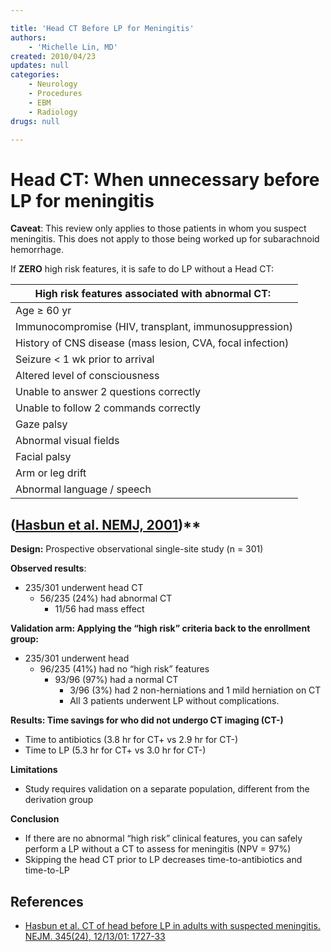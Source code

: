 ```yaml
---

title: 'Head CT Before LP for Meningitis'
authors:
    - 'Michelle Lin, MD'
created: 2010/04/23
updates: null
categories:
    - Neurology
    - Procedures
    - EBM
    - Radiology
drugs: null

---
```






# Head CT: When unnecessary before LP for meningitis

**Caveat**: This review only applies to those patients in whom you suspect meningitis. This does not apply to those being worked up for subarachnoid hemorrhage.

If **ZERO** high risk features, it is safe to do LP without a Head CT:

| **High risk features associated with abnormal CT:**        |
|------------------------------------------------------------|
| Age ≥ 60 yr                                                |
| Immunocompromise (HIV, transplant, immunosuppression)      |
| History of CNS disease (mass lesion, CVA, focal infection) |
| Seizure &lt; 1 wk prior to arrival                         |
| Altered level of consciousness                             |
| Unable to answer 2 questions correctly                     |
| Unable to follow 2 commands correctly                      |
| Gaze palsy                                                 |
| Abnormal visual fields                                     |
| Facial palsy                                               |
| Arm or leg drift                                           |
| Abnormal language / speech                                 |

## ([Hasbun et al. NEMJ, 2001](https://www.ncbi.nlm.nih.gov/pubmed/?term=11742046))**

**Design:** Prospective observational single-site study (n = 301)

**Observed results**: 

- 235/301 underwent head CT
  - 56/235 (24%) had abnormal CT
    - 11/56 had mass effect

**Validation arm: Applying the “high risk” criteria back to the enrollment group:**

- 235/301 underwent head  
  - 96/235 (41%) had no “high risk” features 
    - 93/96 (97%) had a normal CT
      - 3/96 (3%) had 2 non-herniations and 1 mild herniation on CT
      - All 3 patients underwent LP without complications.

**Results: Time savings for who did not undergo CT imaging (CT-)**

-   Time to antibiotics (3.8 hr for CT+ vs 2.9 hr for CT-) 
-   Time to LP (5.3 hr for CT+ vs 3.0 hr for CT-)

**Limitations**

-   Study requires validation on a separate population, different from the derivation group 

**Conclusion**

-   If there are no abnormal “high risk” clinical features, you can safely perform a LP without a CT to assess for meningitis (NPV = 97%) 
-   Skipping the head CT prior to LP decreases time-to-antibiotics and time-to-LP 

## References

-   [Hasbun et al. CT of head before LP in adults with suspected meningitis. NEJM. 345(24), 12/13/01: 1727-33](https://www.ncbi.nlm.nih.gov/pubmed/?term=11742046)
